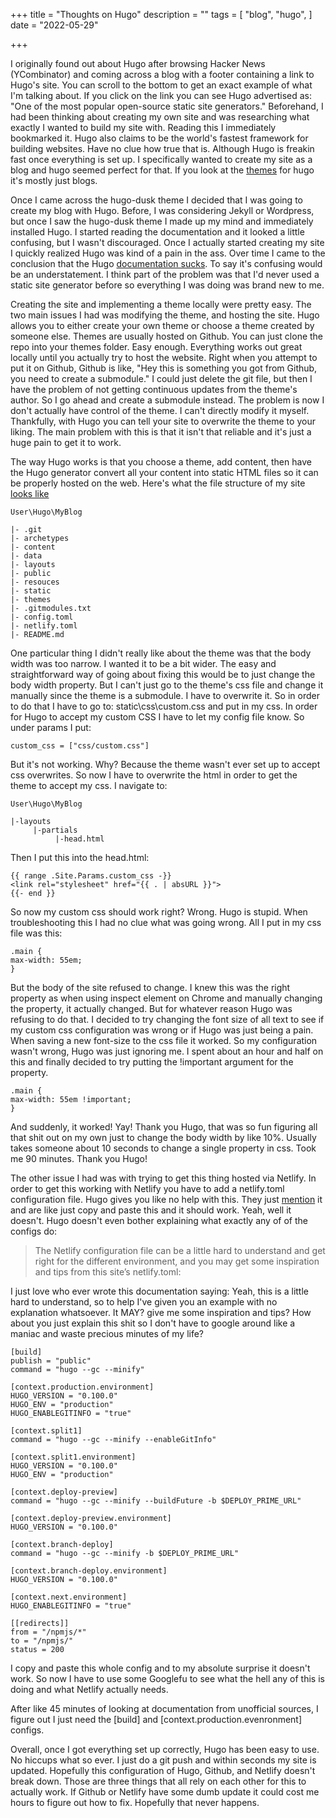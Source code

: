 +++
title = "Thoughts on Hugo"
description = ""
tags = [
    "blog", "hugo",
]
date = "2022-05-29"

+++




I originally found out about Hugo after browsing Hacker News (YCombinator) and coming across a blog with a footer containing a link to Hugo's site. You can scroll to the bottom to get an exact example of what I'm talking about. If you click on the link you can see Hugo advertised as: "One of the most popular open-source static site generators." Beforehand, I had been thinking about creating my own site and was researching what exactly I wanted to build my site with. Reading this I immediately bookmarked it. Hugo also claims to be the world's fastest framework for building websites. Have no clue how true that is. Although Hugo is freakin fast once everything is set up. I specifically wanted to create my site as a blog and hugo seemed perfect for that. If you look at the [themes](https://themes.gohugo.io) for hugo it's mostly just blogs. 

Once I came across the hugo-dusk theme I decided that I was going to create my blog with Hugo. Before, I was considering Jekyll or Wordpress, but once I saw the hugo-dusk theme I made up my mind and immediately installed Hugo. I started reading the documentation and it looked a little confusing, but I wasn't discouraged. Once I actually started creating my site I quickly realized Hugo was kind of a pain in the ass. Over time I came to the conclusion that the Hugo [documentation sucks](https://news.ycombinator.com/item?id=30527884).  To say it's confusing would be an understatement. I think part of the problem was that I'd never used a static site generator before so everything I was doing was brand new to me. 

Creating the site and implementing a theme locally were pretty easy. The two main issues I had was modifying the theme, and hosting the site. Hugo allows you to either create your own theme or choose a theme created by someone else. Themes are usually hosted on Github. You can just clone the repo into your themes folder. Easy enough. Everything works out great locally until you actually try to host the website. Right when you attempt to put it on Github, Github is like, "Hey this is something you got from Github, you need to create a submodule." I could just delete the git file, but then I have the problem of not getting continuous updates from the theme's author. So I go ahead and create a submodule instead. The problem is now I don't actually have control of the theme. I can't directly modify it myself. Thankfully, with Hugo you can tell your site to overwrite the theme to your liking. The main problem with this is that it isn't that reliable and it's just a huge pain to get it to work.

The way Hugo works is that you choose a theme, add content, then have the Hugo generator convert all your content into static HTML files so it can be properly hosted on the web. Here's what the file structure of my site [looks like](https://github.com/have-no-clue-what-im-doing/Broderic_Blog)

    User\Hugo\MyBlog  
	
    |- .git
	|- archetypes
	|- content
	|- data
	|- layouts
	|- public
	|- resouces
	|- static
	|- themes
	|- .gitmodules.txt
	|- config.toml
	|- netlify.toml
	|- README.md
	
One particular thing I didn't really like about the theme was that the body width was too narrow. I wanted it to be a bit wider. The easy and straightforward way of going about fixing this would be to just change the body width property. But I can't just go to the theme's css file and change it manually since the theme is a submodule. I have to overwrite it. So in order to do that I have to go to: static\css\custom.css and put in my css. In order for Hugo to accept my custom CSS I have to let my config file know. So under params I put:

    custom_css = ["css/custom.css"]
	
But it's not working. Why? Because the theme wasn't ever set up to accept css overwrites. So now I have to overwrite the html in order to get the theme to accept my css. I navigate to: 
    
	User\Hugo\MyBlog  
	
	|-layouts
	     |-partials
	          |-head.html
			  
Then I put this into the head.html:
 
    {{ range .Site.Params.custom_css -}}
    <link rel="stylesheet" href="{{ . | absURL }}">
    {{- end }}
	
So now my custom css should work right? Wrong. Hugo is stupid. When troubleshooting this I had no clue what was going wrong. All I put in my css file was this:

    .main {
    max-width: 55em; 
    }

But the body of the site refused to change. I knew this was the right property as when using inspect element on Chrome and manually changing the property, it actually changed. But for whatever reason Hugo was refusing to do that. I decided to try changing the font size of all text to see if my custom css configuration was wrong or if Hugo was just being a pain. When saving a new font-size to the css file it worked. So my configuration wasn't wrong, Hugo was just ignoring me. I spent about an hour and half on this and finally decided to try putting the !important argument for the property.

    .main {
    max-width: 55em !important; 
    }
	
And suddenly, it worked! Yay! Thank you Hugo, that was so fun figuring all that shit out on my own just to change the body width by like 10%. Usually takes someone about 10 seconds to change a single property in css. Took me 90 minutes. Thank you Hugo!

The other issue I had was with trying to get this thing hosted via Netlify. In order to get this working with Netlify you have to add a netlify.toml configuration file. Hugo gives you like no help with this. They just [mention](https://gohugo.io/hosting-and-deployment/hosting-on-netlify/) it and are like just copy and paste this and it should work. Yeah, well it doesn't. Hugo doesn't even bother explaining what exactly any of of the configs do:

> The Netlify configuration file can be a little hard to understand and get right for the different environment, and you may get some inspiration and tips from this site’s netlify.toml:

I just love who ever wrote this documentation saying: Yeah, this is a little hard to understand, so to help I've given you an example with no explanation whatsoever. It MAY? give me some inspiration and tips? How about you just explain this shit so I don't have to google around like a maniac and waste precious minutes of my life?

    [build]
    publish = "public"
    command = "hugo --gc --minify"

    [context.production.environment]
    HUGO_VERSION = "0.100.0"
    HUGO_ENV = "production"
    HUGO_ENABLEGITINFO = "true"

	[context.split1]
	command = "hugo --gc --minify --enableGitInfo"

	[context.split1.environment]
	HUGO_VERSION = "0.100.0"
	HUGO_ENV = "production"

	[context.deploy-preview]
	command = "hugo --gc --minify --buildFuture -b $DEPLOY_PRIME_URL"

	[context.deploy-preview.environment]
	HUGO_VERSION = "0.100.0"

	[context.branch-deploy]
	command = "hugo --gc --minify -b $DEPLOY_PRIME_URL"

	[context.branch-deploy.environment]
	HUGO_VERSION = "0.100.0"

	[context.next.environment]
	HUGO_ENABLEGITINFO = "true"

	[[redirects]]
	from = "/npmjs/*"
	to = "/npmjs/"
	status = 200
	
I copy and paste this whole config and to my absolute surprise it doesn't work. So now I have to use some Googlefu to see what the hell any of this is doing and what Netlify actually needs.

After like 45 minutes of looking at documentation from unofficial sources, I figure out I just need the [build] and [context.production.evenronment] configs. 

Overall, once I got everything set up correctly, Hugo has been easy to use. No hiccups what so ever. I just do a git push and within seconds my site is updated. Hopefully this configuration of Hugo, Github, and Netlify doesn't break down. Those are three things that all rely on each other for this to actually work. If Github or Netlify have some dumb update it could cost me hours to figure out how to fix. Hopefully that never happens. 

